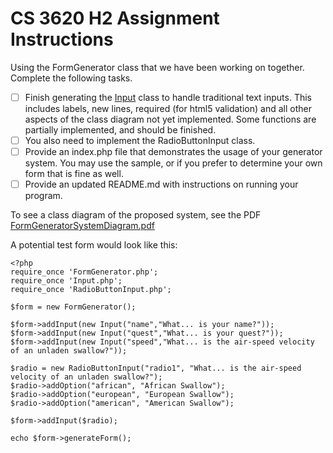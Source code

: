 # CS 3620 H2 Assignment Instructions
Using the FormGenerator class that we have been working on together. Complete the following tasks.
- [ ] Finish generating the [Input](Input.php) class to handle traditional text inputs. This includes labels, new lines, required (for html5 validation) and all other aspects of the class diagram not yet implemented. Some functions are partially implemented, and should be finished.
- [ ] You also need to implement the RadioButtonInput class. 
- [ ] Provide an index.php file that demonstrates the usage of your generator system. You may use the sample, or if you prefer to determine your own form that is fine as well.
- [ ] Provide an updated README.md with instructions on running your program.

To see a class diagram of the proposed system, see the PDF [FormGeneratorSystemDiagram.pdf](FormGeneratorSystemDiagram.pdf)

A potential test form would look like this:
```
<?php
require_once 'FormGenerator.php';
require_once 'Input.php';
require_once 'RadioButtonInput.php';

$form = new FormGenerator();

$form->addInput(new Input("name","What... is your name?"));
$form->addInput(new Input("quest","What... is your quest?"));
$form->addInput(new Input("speed","What... is the air-speed velocity of an unladen swallow?"));

$radio = new RadioButtonInput("radio1", "What... is the air-speed velocity of an unladen swallow?");
$radio->addOption("african", "African Swallow");
$radio->addOption("european", "European Swallow");
$radio->addOption("american", "American Swallow");

$form->addInput($radio);

echo $form->generateForm();
```
